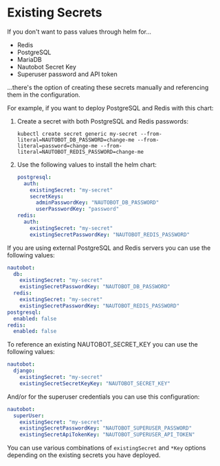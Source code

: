 # Existing Secrets

If you don't want to pass values through helm for...

- Redis
- PostgreSQL
- MariaDB
- Nautobot Secret Key
- Superuser password and API token

...there's the option of creating these secrets manually and referencing them in the configuration.

For example, if you want to deploy PostgreSQL and Redis with this chart:

1. Create a secret with both PostgreSQL and Redis passwords:

    ```no-highlight
    kubectl create secret generic my-secret --from-literal=NAUTOBOT_DB_PASSWORD=change-me --from-literal=password=change-me --from-literal=NAUTOBOT_REDIS_PASSWORD=change-me
    ```

2. Use the following values to install the helm chart:

    ```yaml
    postgresql:
      auth:
        existingSecret: "my-secret"
        secretKeys:
          adminPasswordKey: "NAUTOBOT_DB_PASSWORD"
          userPasswordKey: "password"
    redis:
      auth:
        existingSecret: "my-secret"
        existingSecretPasswordKey: "NAUTOBOT_REDIS_PASSWORD"
    ```

If you are using external PostgreSQL and Redis servers you can use the following values:

```yaml
nautobot:
  db:
    existingSecret: "my-secret"
    existingSecretPasswordKey: "NAUTOBOT_DB_PASSWORD"
  redis:
    existingSecret: "my-secret"
    existingSecretPasswordKey: "NAUTOBOT_REDIS_PASSWORD"
postgresql:
  enabled: false
redis:
  enabled: false
```

To reference an existing NAUTOBOT_SECRET_KEY you can use the following values:

```yaml
nautobot:
  django:
    existingSecret: "my-secret"
    existingSecretSecretKeyKey: "NAUTOBOT_SECRET_KEY"
```

And/or for the superuser credentials you can use this configuration:

```yaml
nautobot:
  superUser:
    existingSecret: "my-secret"
    existingSecretPasswordKey: "NAUTOBOT_SUPERUSER_PASSWORD"
    existingSecretApiTokenKey: "NAUTOBOT_SUPERUSER_API_TOKEN"
```

You can use various combinations of `existingSecret` and `*Key` options depending on the existing secrets you have deployed.

